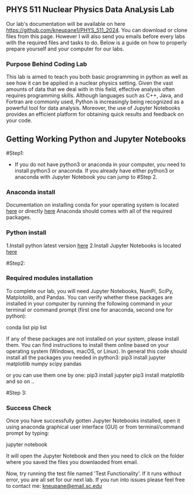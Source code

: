 ## PHYS 511 Nuclear Physics Data AnaLysis Lab

Our lab's documentation will be available on here https://github.com/kneupane1/PHYS_511_2024. You can download or clone files from this page. However I will also send you emails before every labs with the required files and tasks to do. Below is a guide on how to properly prepare yourself and your computer for our labs.

### Purpose Behind Coding Lab

This lab is aimed to teach you both basic programming in python as well as see how it can be applied in a nuclear physics setting. Given the vast amounts of data that we deal with in this field, effective analysis often requires programming skills. Although languages such as C++, Java, and Fortran are commonly used, Python is increasingly being recognized as a powerful tool for data analysis. Moreover, the use of Jupyter Notebooks provides an efficient platform for obtaining quick results and feedback on your code.

## Getting Working Python and Jupyter Notebooks

#Step1:

- If you do not have python3 or anaconda in your computer, you need to install python3 or anaconda. If you already have either python3 or anaconda with Jupyter Notebook you can jump to #Step 2.

### Anaconda install

Documentation on installing conda for your operating system is located [here](https://conda.io/projects/conda/en/latest/user-guide/install/index.html) or directly [here](https://www.anaconda.com/products/distribution)
Anaconda should comes with all of the required packages.

### Python install

1.Install python latest version [here](https://www.python.org/downloads/)
2.Install Jupyter Notebooks is located [here](https://jupyter.org/install)

#Step2:

### Required modules installation

To complete our lab, you will need Jupyter Notebooks, NumPi, SciPy, Matplotolib, and Pandas. You can verify whether these packages are installed in your computer by running the following command in your terminal or command prompt (first one for anaconda, second one for python):

conda list
pip list

If any of these packages are not installed on your system, please install them. You can find instructions to install them online based on your operating system (Windows, macOS, or Linux).
In general this code should install all the packages you needed in python3:
pip3 install jupyter matplotlib numpy scipy pandas

or you can use them one by one:
pip3 install jupyter
pip3 install matplotlib
and so on ..

#Step 3:

### Success Check

Once you have successfully gotten Jupyter Notebooks installed, open it using anaconda graphical user interface (GUI) or from terminal/command prompt by typing:

jupyter notebook

It will open the Jupyter Notebook and then you need to click on the folder where you saved the files you downlaoded from email.

Now, try running the test file named 'Test Functionality'. If it runs without error, you are all set for our next lab.
If you run into issues please feel free to contact me: kneupane@email.sc.edu
